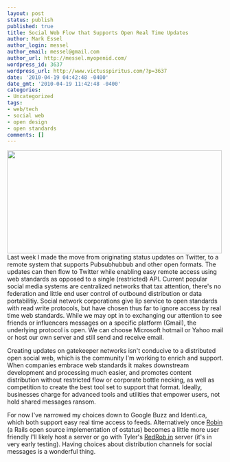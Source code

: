 ```yaml
---
layout: post
status: publish
published: true
title: Social Web Flow that Supports Open Real Time Updates
author: Mark Essel
author_login: messel
author_email: messel@gmail.com
author_url: http://messel.myopenid.com/
wordpress_id: 3637
wordpress_url: http://www.victusspiritus.com/?p=3637
date: '2010-04-19 04:42:48 -0400'
date_gmt: '2010-04-19 11:42:48 -0400'
categories:
- Uncategorized
tags:
- web/tech
- social web
- open design
- open standards
comments: []
---
```

<p><a href="http://www.victusspiritus.com/wp-content/uploads/2010/04/SocialWebFlow.png"><img class="aligncenter size-full wp-image-3638" title="SocialWebFlow" src="http://www.victusspiritus.com/wp-content/uploads/2010/04/SocialWebFlow.png" alt="" width="500" height="240" /></a><br />
Last week I made the move from originating status updates on Twitter, to a remote system that supports Pubsubhubbub and other open formats. The updates can then flow to Twitter while enabling easy remote access using web standards as opposed to a single (restricted) API. Current popular social media systems are centralized networks that tax attention, there's no federation and little end user controI of outbound distribution or data portabilitiy. Social network corporations give lip service to open standards with read write protocols, but have chosen thus far to ignore access by real time web standards. While we may opt in to exchanging our attention to see friends or influencers messages on a specific platform (Gmail), the underlying protocol is open. We can choose Microsoft hotmail or Yahoo mail or host our own server and still send and receive email.</p>
<p>Creating updates on gatekeeper networks isn't conducive to a distributed open social web, which is the community I'm working to enrich and support. When companies embrace web standards it makes downstream development and processing much easier, and promotes content distribution without restricted flow or corporate bottle necking, as well as competition to create the best tool set to support that format. Ideally, businesses charge for advanced tools and utilities that empower users, not hold shared messages ransom. </p>
<p>For now I've narrowed my choices down to Google Buzz and Identi.ca, which both support easy real time access to feeds. Alternatively once <a HREF="http://github.com/tjgillies/robin">Robin</a> (a Rails open source implementation of ostatus) becomes a little more user friendly I'll likely host a server or go with Tyler's <a href="http://redrob.in">RedRob.in</a> server (it's in very early testing). Having choices about distribution channels for social messages is a wonderful thing.</p>
